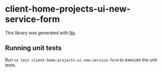 # client-home-projects-ui-new-service-form

This library was generated with [Nx](https://nx.dev).

## Running unit tests

Run `nx test client-home-projects-ui-new-service-form` to execute the unit tests.
